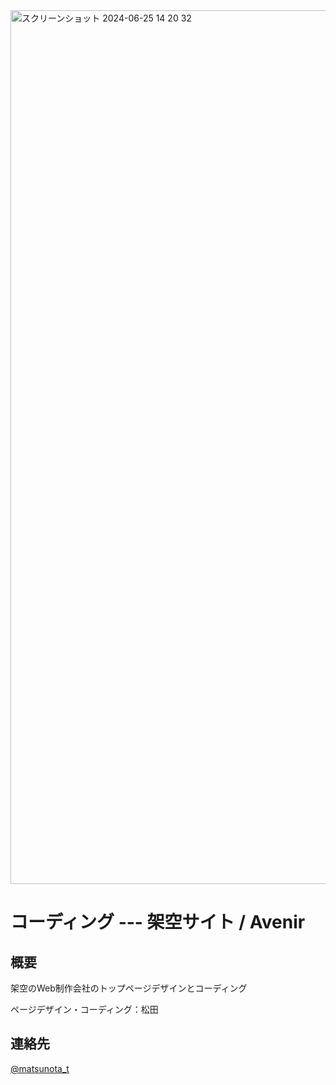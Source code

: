 <img width="1398" alt="スクリーンショット 2024-06-25 14 20 32" src="https://github.com/matsu-no-ta/Demo-coading-avenir/assets/167067672/9714213d-ab53-42a5-a583-6a2bd4ba65a3">

# コーディング --- 架空サイト / Avenir

## 概要
架空のWeb制作会社のトップページデザインとコーディング

ページデザイン・コーディング：松田

## 連絡先
[@matsunota_t](https://twitter.com/matsunota_t)